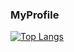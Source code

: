 ### MyProfile

[![Top Langs](https://github-readme-stats.vercel.app/api/top-langs/?username=SabaCrevette&layout=compact
)](https://github.com/anuraghazra/github-readme-stats)

<!--
**SabaCrevette/SabaCrevette** is a ✨ _special_ ✨ repository because its `README.md` (this file) appears on your GitHub profile.

Here are some ideas to get you started:

- 🔭 I’m currently working on ...
- 🌱 I’m currently learning ...
- 👯 I’m looking to collaborate on ...
- 🤔 I’m looking for help with ...
- 💬 Ask me about ...
- 📫 How to reach me: ...
- 😄 Pronouns: ...
- ⚡ Fun fact: ...
-->
